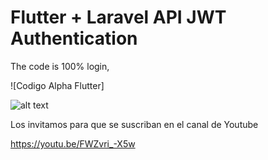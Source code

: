 # Flutter + Laravel API JWT Authentication


The code is 100% login, 


![Codigo Alpha Flutter]

![alt text](https://github.com/codigoalphacol/api_laravel_flutter/blob/master/laravel%20intro.png)

Los invitamos para que se suscriban en el canal de Youtube

https://youtu.be/FWZvri_-X5w
